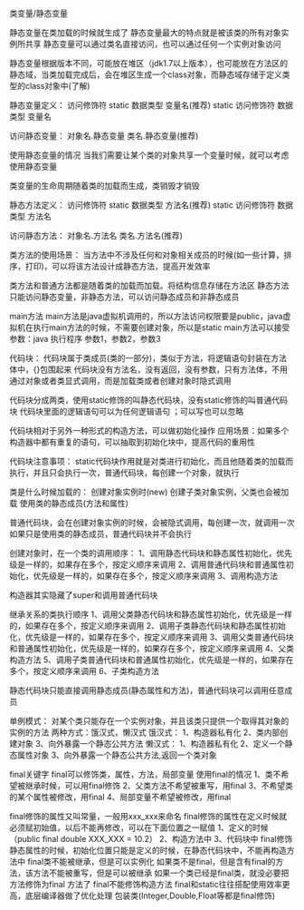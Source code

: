 类变量/静态变量

静态变量在类加载的时候就生成了
静态变量最大的特点就是被该类的所有对象实例所共享
静态变量可以通过类名直接访问，也可以通过任何一个实例对象访问

静态变量根据版本不同，可能放在堆区（jdk1.7以上版本），也可能放在方法区的静态域，当类加载完成后，会在堆区生成一个class对象，而静态域存储于定义类型的class对象中(了解)

静态变量定义：
访问修饰符 static 数据类型 变量名(推荐)
static 访问修饰符 数据类型 变量名

访问静态变量：
对象名.静态变量
类名.静态变量(推荐)

使用静态变量的情况
当我们需要让某个类的对象共享一个变量时候，就可以考虑使用静态变量

类变量的生命周期随着类的加载而生成，类销毁才销毁

静态方法定义：
访问修饰符 static 数据类型 方法名(推荐)
static 访问修饰符 数据类型 方法名

访问静态方法：
对象名.方法名
类名.方法名(推荐)

类方法的使用场景：
当方法中不涉及任何和对象相关成员的时候(如一些计算，排序，打印)，可以将该方法设计成静态方法，提高开发效率

类方法和普通方法都是随着类的加载而加载。将结构信息存储在方法区
静态方法只能访问静态变量，非静态方法，可以访问静态成员和非静态成员

main方法
main方法是java虚拟机调用的，所以方法访问权限要是public，java虚拟机在执行main方法的时候，不需要创建对象，所以是static
main方法可以接受参数：java 执行程序 参数1，参数2，参数3

代码块：
代码块属于类成员(类的一部分)，类似于方法，将逻辑语句封装在方法体中，{}包围起来
代码块没有方法名，没有返回，没有参数，只有方法体，不用通过对象或者类显式调用，而是加载类或者创建对象时隐式调用

代码块分成两类，使用static修饰的叫静态代码块，没有static修饰的叫普通代码块
代码块里面的逻辑语句可以为任何逻辑语句
；可以写也可以忽略

代码块相对于另外一种形式的构造方法，可以做初始化操作
应用场景：如果多个构造器中都有重复的语句，可以抽取到初始化块中，提高代码的重用性

代码块注意事项：
static代码块作用就是对类进行初始化，而且他随着类的加载而执行，并且只会执行一次，普通代码块，每创建一个对象，就执行

类是什么时候加载的：
创建对象实例时(new)
创建子类对象实例，父类也会被加载
使用类的静态成员(方法和属性)

普通代码块，会在创建对象实例的时候，会被隐式调用，每创建一次，就调用一次
如果只是使用类的静态成员，普通代码块并不会执行

创建对象时，在一个类的调用顺序：
1、调用静态代码块和静态属性初始化，优先级是一样的，如果存在多个，按定义顺序来调用
2、调用普通代码块和普通属性初始化，优先级是一样的，如果存在多个，按定义顺序来调用
3、调用构造方法

构造器其实隐藏了super和调用普通代码块


继承关系的类执行顺序
1、调用父类静态代码块和静态属性初始化，优先级是一样的，如果存在多个，按定义顺序来调用
2、调用子类静态代码块和静态属性初始化，优先级是一样的，如果存在多个，按定义顺序来调用
3、调用父类普通代码块和普通属性初始化，优先级是一样的，如果存在多个，按定义顺序来调用
4、父类构造方法
5、调用子类普通代码块和普通属性初始化，优先级是一样的，如果存在多个，按定义顺序来调用
6、子类构造方法


静态代码块只能直接调用静态成员(静态属性和方法)，普通代码块可以调用任意成员

单例模式：
对某个类只能存在一个实例对象，并且该类只提供一个取得其对象的实例的方法
两种方式：饿汉式，懒汉式
饿汉式：
1、构造器私有化
2、类内部创建对象
3、向外暴露一个静态公共方法
懒汉式：
1、构造器私有化
2、定义一个静态属性对象
3、向外暴露一个静态公共方法,返回一个类对象

final关键字
final可以修饰类，属性，方法，局部变量
使用final的情况
1、类不希望被继承时候，可以用final修饰
2、父类方法不希望被重写，用final
3、不希望类的某个属性被修改，用final
4、局部变量不希望被修改，用final

final修饰的属性又叫常量，一般用xxx_xxx来命名
final修饰的属性在定义时候就必须赋初始值，以后不能再修改，可以在下面位置之一赋值
1、定义的时候（public final double XXX_XXX = 10.2）
2、构造方法中
3、代码块中
final修饰静态属性的时候，初始化位置只能是定义的时候，在静态代码块中，不能再构造方法中
final类不能被继承，但是可以实例化
如果类不是final，但是含有final的方法，该方法不能被重写，但是可以被继承
如果一个类已经是final类，就没必要把方法修饰为final 方法了
final不能修饰构造方法
final和static往往搭配使用效率更高，底层编译器做了优化处理
包装类(Integer,Double,Float等都是final修饰)
